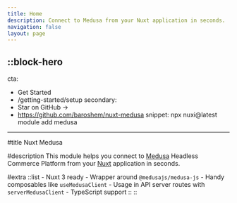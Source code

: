 ```yaml
---
title: Home
description: Connect to Medusa from your Nuxt application in seconds.
navigation: false
layout: page
---
```


::block-hero
---
cta:
  - Get Started
  - /getting-started/setup
secondary:
  - Star on GitHub →
  - https://github.com/baroshem/nuxt-medusa
snippet: npx nuxi@latest module add medusa
---

#title
Nuxt Medusa

#description
This module helps you connect to [Medusa](https://medusajs.com) Headless Commerce Platform from your [Nuxt](https://nuxt.com) application in seconds.

#extra
  ::list
    - Nuxt 3 ready
    - Wrapper around `@medusajs/medusa-js`
    - Handy composables like `useMedusaClient`
    - Usage in API server routes with `serverMedusaClient`
    - TypeScript support
  ::
::
